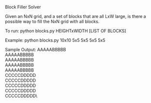 Block Filler Solver

Given an NxN grid, and a set of blocks that are all LxW large, is there a possible way to fill the NxN grid with all blocks.

To run:
python blocks.py HEIGHTxWIDTH [LIST OF BLOCKS]

Example:
python blocks.py 10x10 5x5 5x5 5x5 5x5

Sample Output:
AAAAABBBBB\
AAAAABBBBB\
AAAAABBBBB\
AAAAABBBBB\
AAAAABBBBB\
CCCCCDDDDD\
CCCCCDDDDD\
CCCCCDDDDD\
CCCCCDDDDD\
CCCCCDDDDD\
